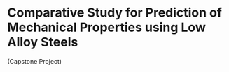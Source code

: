 # Comparative Study for Prediction of Mechanical Properties using Low Alloy Steels
(Capstone Project)
